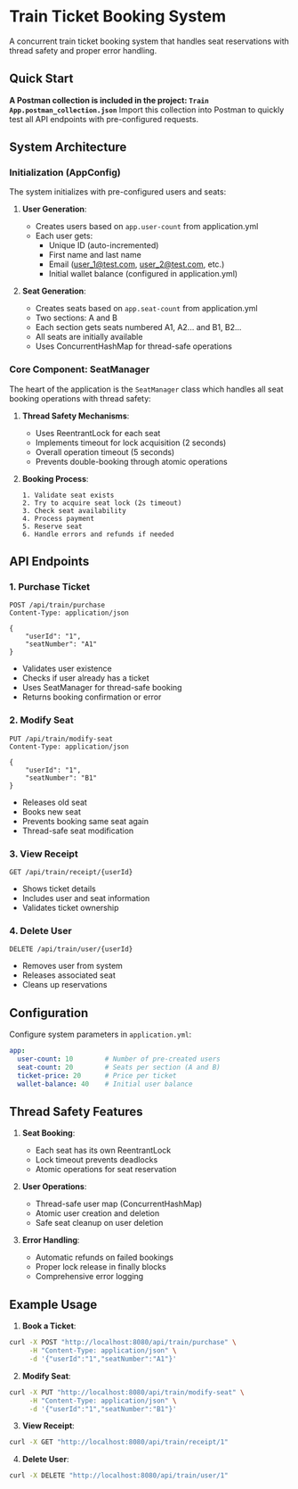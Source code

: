 # Train Ticket Booking System

A concurrent train ticket booking system that handles seat reservations with thread safety and proper error handling.

## Quick Start
**A Postman collection is included in the project: `Train App.postman_collection.json`**
Import this collection into Postman to quickly test all API endpoints with pre-configured requests.

## System Architecture

### Initialization (AppConfig)
The system initializes with pre-configured users and seats:

1. **User Generation**:
   - Creates users based on `app.user-count` from application.yml
   - Each user gets:
     - Unique ID (auto-incremented)
     - First name and last name
     - Email (user_1@test.com, user_2@test.com, etc.)
     - Initial wallet balance (configured in application.yml)

2. **Seat Generation**:
   - Creates seats based on `app.seat-count` from application.yml
   - Two sections: A and B
   - Each section gets seats numbered A1, A2... and B1, B2...
   - All seats are initially available
   - Uses ConcurrentHashMap for thread-safe operations

### Core Component: SeatManager
The heart of the application is the `SeatManager` class which handles all seat booking operations with thread safety:

1. **Thread Safety Mechanisms**:
   - Uses ReentrantLock for each seat
   - Implements timeout for lock acquisition (2 seconds)
   - Overall operation timeout (5 seconds)
   - Prevents double-booking through atomic operations

2. **Booking Process**:
   ```
   1. Validate seat exists
   2. Try to acquire seat lock (2s timeout)
   3. Check seat availability
   4. Process payment
   5. Reserve seat
   6. Handle errors and refunds if needed
   ```

## API Endpoints

### 1. Purchase Ticket
```http
POST /api/train/purchase
Content-Type: application/json

{
    "userId": "1",
    "seatNumber": "A1"
}
```
- Validates user existence
- Checks if user already has a ticket
- Uses SeatManager for thread-safe booking
- Returns booking confirmation or error

### 2. Modify Seat
```http
PUT /api/train/modify-seat
Content-Type: application/json

{
    "userId": "1",
    "seatNumber": "B1"
}
```
- Releases old seat
- Books new seat
- Prevents booking same seat again
- Thread-safe seat modification

### 3. View Receipt
```http
GET /api/train/receipt/{userId}
```
- Shows ticket details
- Includes user and seat information
- Validates ticket ownership

### 4. Delete User
```http
DELETE /api/train/user/{userId}
```
- Removes user from system
- Releases associated seat
- Cleans up reservations

## Configuration
Configure system parameters in `application.yml`:
```yaml
app:
  user-count: 10        # Number of pre-created users
  seat-count: 20        # Seats per section (A and B)
  ticket-price: 20      # Price per ticket
  wallet-balance: 40    # Initial user balance
```

## Thread Safety Features

1. **Seat Booking**:
   - Each seat has its own ReentrantLock
   - Lock timeout prevents deadlocks
   - Atomic operations for seat reservation

2. **User Operations**:
   - Thread-safe user map (ConcurrentHashMap)
   - Atomic user creation and deletion
   - Safe seat cleanup on user deletion

3. **Error Handling**:
   - Automatic refunds on failed bookings
   - Proper lock release in finally blocks
   - Comprehensive error logging

## Example Usage

1. **Book a Ticket**:
```bash
curl -X POST "http://localhost:8080/api/train/purchase" \
     -H "Content-Type: application/json" \
     -d '{"userId":"1","seatNumber":"A1"}'
```

2. **Modify Seat**:
```bash
curl -X PUT "http://localhost:8080/api/train/modify-seat" \
     -H "Content-Type: application/json" \
     -d '{"userId":"1","seatNumber":"B1"}'
```

3. **View Receipt**:
```bash
curl -X GET "http://localhost:8080/api/train/receipt/1"
```

4. **Delete User**:
```bash
curl -X DELETE "http://localhost:8080/api/train/user/1"
```
